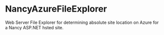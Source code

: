 # NancyAzureFileExplorer
Web Server File Explorer for determining absolute site location on Azure for a Nancy ASP.NET hsted site.
